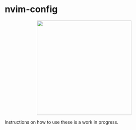 # nvim-config
<p align="center">
<img src="https://upload.wikimedia.org/wikipedia/commons/3/3a/Neovim-mark.svg" width="300">
</p>


Instructions on how to use these is a work in progress.

